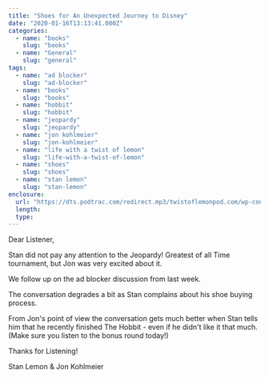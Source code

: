 ```yaml
---
title: "Shoes for An Unexpected Journey to Disney"
date: "2020-01-16T13:13:41.000Z"
categories:
  - name: "books"
    slug: "books"
  - name: "General"
    slug: "general"
tags:
  - name: "ad blocker"
    slug: "ad-blocker"
  - name: "books"
    slug: "books"
  - name: "hobbit"
    slug: "hobbit"
  - name: "jeopardy"
    slug: "jeopardy"
  - name: "jon kohlmeier"
    slug: "jon-kohlmeier"
  - name: "life with a twist of lemon"
    slug: "life-with-a-twist-of-lemon"
  - name: "shoes"
    slug: "shoes"
  - name: "stan lemon"
    slug: "stan-lemon"
enclosure:
  url: "https://dts.podtrac.com/redirect.mp3/twistoflemonpod.com/wp-content/uploads/2020/01/079-lwatol-20200116.mp3"
  length:
  type:
---
```


Dear Listener,

Stan did not pay any attention to the Jeopardy! Greatest of all Time tournament, but Jon was very excited about it.

We follow up on the ad blocker discussion from last week.

The conversation degrades a bit as Stan complains about his shoe buying process.

From Jon's point of view the conversation gets much better when Stan tells him that he recently finished The Hobbit - even if he didn't like it that much. (Make sure you listen to the bonus round today!)

Thanks for Listening!

Stan Lemon & Jon Kohlmeier
